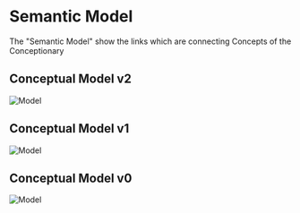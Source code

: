 Semantic Model
==

The "Semantic Model" show the links which are connecting Concepts of the Conceptionary

Conceptual Model v2
-

![Model](https://github.com/iPlumb3r/Th3Sr1b3Pr0j3ct/blob/master/images/ConceptualModel_v2.png)


Conceptual Model v1
-

![Model](https://github.com/iPlumb3r/Th3Sr1b3Pr0j3ct/blob/master/images/ConceptualModel_v1.png)


Conceptual Model v0
-

![Model](https://github.com/iPlumb3r/Th3Sr1b3Pr0j3ct/blob/master/images/ConceptualModel_v0.png)

